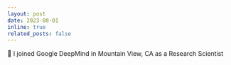 ```yaml
---
layout: post
date: 2023-08-01
inline: true
related_posts: false
---
```


:briefcase: I joined Google DeepMind in Mountain View, CA as a Research Scientist
